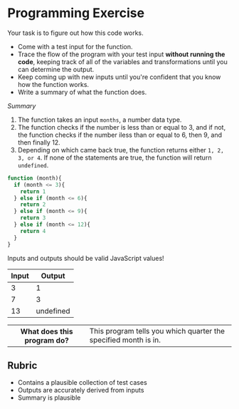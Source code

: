 # Programming Exercise

Your task is to figure out how this code works.

* Come with a test input for the function.
* Trace the flow of the program with your test input **without running the code**, keeping track of all of the variables and transformations until you can determine the output.
* Keep coming up with new inputs until you're confident that you know how the function works.
* Write a summary of what the function does.

*Summary*
1) The function takes an input `months`, a number data type.
2) The function checks if the number is less than or equal to 3, and if not, the function checks if the number iless than or equal to 6, then 9, and then finally 12. 
3) Depending on which came back true, the function returns either `1, 2, 3, or 4`. If none of the statements are true, the function will return `undefined`. 

```js
function (month){
  if (month <= 3){
    return 1
  } else if (month <= 6){
    return 2
  } else if (month <= 9){
    return 3
  } else if (month <= 12){
    return 4
  }
}
```

Inputs and outputs should be valid JavaScript values!

| Input | Output    |
| ----- | --------- |
|  3    |  1        | 
|  7    |  3        | 
|  13   | undefined |

<table>
  <tr>
    <th>What does this program do?</th>
    <td>This program tells you which quarter the specified month is in.</td>
  </tr>
</table>

## Rubric

* Contains a plausible collection of test cases
* Outputs are accurately derived from inputs
* Summary is plausible
